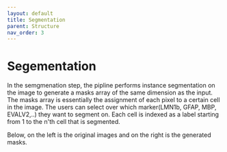 ```yaml
---
layout: default
title: Segmentation
parent: Structure 
nav_order: 3
---
```


# Segementation

<p align="justify ">

 In the semgmenation step, the pipline performs instance segmentation on the image to generate a masks array of the same dimension as the input. The masks array is essentially the assignment of each pixel to a certain cell in the image. The users can select over which marker(LMN1b, GFAP, MBP, EVALV2,..) they want to segment on. Each cell is indexed as a label starting from 1 to the n'th cell that is segmented.

</p> 

Below, on the left is the original images and on the right is the generated masks. 


